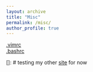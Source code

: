 ```yaml
---
layout: archive
title: "Misc"
permalink: /misc/
author_profile: true
---
```


[.vimrc](https://iamlongtran.github.io/files/vimrc)  
[.bashrc](https://iamlongtran.github.io/files/bashrc)

[]: # testing my other [site](https://www.cs.drexel.edu/~lht29/profile) for now

